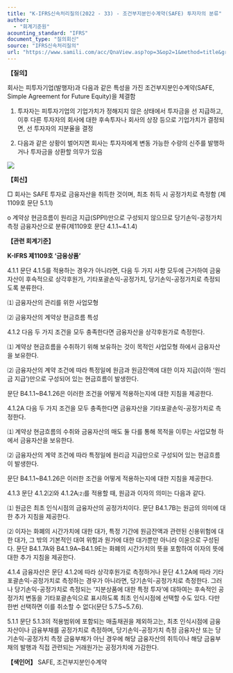 ```yaml
---
title: "K-IFRS신속처리질의(2022 - 33) - 조건부지분인수계약(SAFE) 투자자의 분류"
author:
  - "회계기준원"
acounting_standard: "IFRS"
document_type: "질의회신"
source: "IFRS신속처리질의"
url: "https://www.samili.com/acc/QnaView.asp?op=3&op2=1&method=title&group=2124-15;1&orgcode=3&searchword=&page=13&code=K%2DIFRS%EC%8B%A0%EC%86%8D%EC%B2%98%EB%A6%AC%EC%A7%88%EC%9D%98%2D33%3A20220602"
---
```

**【질의】**

  

회사는 피투자기업(발행자)과 다음과 같은 특성을 가진 조건부지분인수계약(SAFE, Simple Agreement for Future Equity)을 체결함

1) 투자자는 피투자기업의 기업가치가 정해지지 않은 상태에서 투자금을 선 지급하고, 이후 다른 투자자의 회사에 대한 후속투자나 회사의 상장 등으로 기업가치가 결정되면, 선 투자자의 지분율을 결정

2) 다음과 같은 상황이 벌어지면 회사는 투자자에게 변동 가능한 수량의 신주를 발행하거나 투자금을 상환할 의무가 있음

  

![](https://www.samili.com/mImage/etc/organ/2024/kifrs-sinsok-3.gif)

  
  

**【회신】**

  

□ 회사는 SAFE 투자로 금융자산을 취득한 것이며, 최초 취득 시 공정가치로 측정함 (제1109호 문단 5.1.1)

  

o 계약상 현금흐름이 원리금 지급(SPPI)만으로 구성되지 않으므로 당기손익-공정가치 측정 금융자산으로 분류(제1109호 문단 4.1.1~4.1.4)

  
  

**【관련 회계기준】**

  

**K-IFRS 제1109호 ‘금융상품’**

  

4.1.1 문단 4.1.5를 적용하는 경우가 아니라면, 다음 두 가지 사항 모두에 근거하여 금융자산이 후속적으로 상각후원가, 기타포괄손익-공정가치, 당기손익-공정가치로 측정되도록 분류한다.

⑴ 금융자산의 관리를 위한 사업모형

⑵ 금융자산의 계약상 현금흐름 특성

  

4.1.2 다음 두 가지 조건을 모두 충족한다면 금융자산을 상각후원가로 측정한다.

⑴ 계약상 현금흐름을 수취하기 위해 보유하는 것이 목적인 사업모형 하에서 금융자산을 보유한다.

⑵ 금융자산의 계약 조건에 따라 특정일에 원금과 원금잔액에 대한 이자 지급(이하 ‘원리금 지급’)만으로 구성되어 있는 현금흐름이 발생한다.

문단 B4.1.1~B4.1.26은 이러한 조건을 어떻게 적용하는지에 대한 지침을 제공한다.

  

4.1.2A 다음 두 가지 조건을 모두 충족한다면 금융자산을 기타포괄손익-공정가치로 측정한다.

⑴ 계약상 현금흐름의 수취와 금융자산의 매도 둘 다를 통해 목적을 이루는 사업모형 하에서 금융자산을 보유한다.

⑵ 금융자산의 계약 조건에 따라 특정일에 원리금 지급만으로 구성되어 있는 현금흐름이 발생한다.

문단 B4.1.1~B4.1.26은 이러한 조건을 어떻게 적용하는지에 대한 지침을 제공한다.

  

4.1.3 문단 4.1.2⑵와 4.1.2A⑵를 적용할 때, 원금과 이자의 의미는 다음과 같다.

⑴ 원금은 최초 인식시점의 금융자산의 공정가치이다. 문단 B4.1.7B는 원금의 의미에 대한 추가 지침을 제공한다.

⑵ 이자는 화폐의 시간가치에 대한 대가, 특정 기간에 원금잔액과 관련된 신용위험에 대한 대가, 그 밖의 기본적인 대여 위험과 원가에 대한 대가뿐만 아니라 이윤으로 구성된다. 문단 B4.1.7A와 B4.1.9A~B4.1.9E는 화폐의 시간가치의 뜻을 포함하여 이자의 뜻에 대한 추가 지침을 제공한다.

  

4.1.4 금융자산은 문단 4.1.2에 따라 상각후원가로 측정하거나 문단 4.1.2A에 따라 기타포괄손익-공정가치로 측정하는 경우가 아니라면, 당기손익-공정가치로 측정한다. 그러나 당기손익-공정가치로 측정되는 ‘지분상품에 대한 특정 투자’에 대하여는 후속적인 공정가치 변동을 기타포괄손익으로 표시하도록 최초 인식시점에 선택할 수도 있다. 다만 한번 선택하면 이를 취소할 수 없다(문단 5.7.5~5.7.6).

  

5.1.1 문단 5.1.3의 적용범위에 포함되는 매출채권을 제외하고는, 최초 인식시점에 금융자산이나 금융부채를 공정가치로 측정하며, 당기손익-공정가치 측정 금융자산 또는 당기손익-공정가치 측정 금융부채가 아닌 경우에 해당 금융자산의 취득이나 해당 금융부채의 발행과 직접 관련되는 거래원가는 공정가치에 가감한다.

  
  

**【색인어】** SAFE, 조건부지분인수계약
